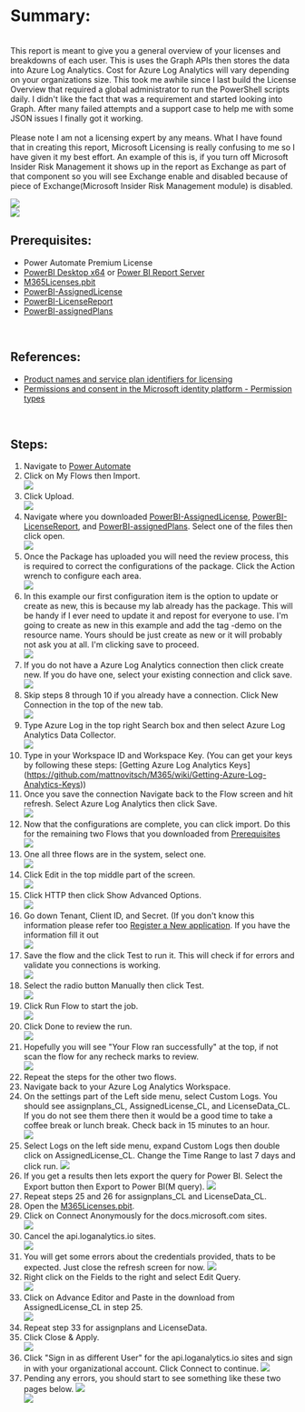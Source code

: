 # Summary:
<BR>
This report is meant to give you a general overview of your licenses and breakdowns of each user. This is uses the Graph APIs then stores the data into Azure Log Analytics. Cost for Azure Log Analytics will vary depending on your organizations size. This took me awhile since I last build the License Overview that required a global administrator to run the PowerShell scripts daily. I didn't like the fact that was a requirement and started looking into Graph. After many failed attempts and a support case to help me with some JSON issues I finally got it working.<BR>
<BR> Please note I am not a licensing expert by any means. What I have found that in creating this report, Microsoft Licensing is really confusing to me so I have given it my best effort. An example of this is, if you turn off Microsoft Insider Risk Management it shows up in the report as Exchange as part of that component so you will see Exchange enable and disabled because of piece of Exchange(Microsoft Insider Risk Management module) is disabled.

![](https://github.com/mattnovitsch/M365/blob/main/M365License/M365L30.jpg)<BR>
![](https://github.com/mattnovitsch/M365/blob/main/M365License/M365L31.jpg)

## Prerequisites: <br>

* Power Automate Premium License
* [PowerBI Desktop x64](https://www.microsoft.com/en-us/download/details.aspx?id=58494) or [Power BI Report Server](https://powerbi.microsoft.com/en-us/report-server/)
* [M365Licenses.pbit](https://github.com/mattnovitsch/M365/blob/main/M365License/M365Licenses.pbit)
* [PowerBI-AssignedLicense](https://github.com/mattnovitsch/M365/blob/main/PowerBI-AssignedLicense_20211011134926.zip)
* [PowerBI-LicenseReport](https://github.com/mattnovitsch/M365/blob/main/PowerBI-LicenseReport_20211011135031.zip)
* [PowerBI-assignedPlans](https://github.com/mattnovitsch/M365/blob/main/PowerBI-assignedPlans_20211011135001.zip)
<BR>

## References:

* [Product names and service plan identifiers for licensing](https://docs.microsoft.com/en-us/azure/active-directory/enterprise-users/licensing-service-plan-reference)
* [Permissions and consent in the Microsoft identity platform - Permission types](https://docs.microsoft.com/en-us/azure/active-directory/develop/v2-permissions-and-consent?WT.mc_id=Portal-Microsoft_AAD_RegisteredApps#permission-types)
<BR>

## Steps: <BR>

1. Navigate to [Power Automate](https://flow.microsoft.com)
2. Click on My Flows then Import. <BR>
![](https://github.com/mattnovitsch/M365/blob/main/M365License/M365L1.jpg)
3. Click Upload. <BR>
![](https://github.com/mattnovitsch/M365/blob/main/M365License/M365L2.jpg)
4. Navigate where you downloaded [PowerBI-AssignedLicense](https://github.com/mattnovitsch/M365/blob/main/PowerBI-AssignedLicense_20211009122143.zip),  [PowerBI-LicenseReport](https://github.com/mattnovitsch/M365/blob/main/PowerBI-LicenseReport_20211009122547.zip), and [PowerBI-assignedPlans](https://github.com/mattnovitsch/M365/blob/main/PowerBI-assignedPlans_20211009121621.zip). Select one of the files then click open. <BR>
![](https://github.com/mattnovitsch/M365/blob/main/M365License/M365L3.jpg)
5. Once the Package has uploaded you will need the review process, this is required to correct the configurations of the package. Click the Action wrench to configure each area.<BR>
![](https://github.com/mattnovitsch/M365/blob/main/M365License/M365L4.jpg)
6. In this example our first configuration item is the option to update or create as new, this is because my lab already has the package. This will be handy if I ever need to update it and repost for everyone to use. I'm going to create as new in this example and add the tag -demo on the resource name. Yours should be just create as new or it will probably not ask you at all. I'm clicking save to proceed.  <BR>
![](https://github.com/mattnovitsch/M365/blob/main/M365License/M365L5.jpg)
7. If you do not have a Azure Log Analytics connection then click create new. If you do have one, select your existing connection and click save.  <BR>
![](https://github.com/mattnovitsch/M365/blob/main/M365License/M365L6.jpg)
8. Skip steps 8 through 10 if you already have a connection. Click New Connection in the top of the new tab. <BR>
![](https://github.com/mattnovitsch/M365/blob/main/M365License/M365L7.jpg)
9. Type Azure Log in the top right Search box and then select Azure Log Analytics Data Collector. <BR>
![](https://github.com/mattnovitsch/M365/blob/main/M365License/M365L8.jpg)
10. Type in your Workspace ID and Workspace Key. (You can get your keys by following these steps: [Getting Azure Log Analytics Keys] <BR>(https://github.com/mattnovitsch/M365/wiki/Getting-Azure-Log-Analytics-Keys))
11. Once you save the connection Navigate back to the Flow screen and hit refresh. Select Azure Log Analytics then click Save. <BR>
![](https://github.com/mattnovitsch/M365/blob/main/M365License/M365L9.jpg)
12. Now that the configurations are complete, you can click import. Do this for the remaining two Flows that you downloaded from [Prerequisites](https://github.com/mattnovitsch/M365/wiki/M365-Licensing-Overview---In-Progress/_edit#prerequisites-) <BR>
![](https://github.com/mattnovitsch/M365/blob/main/M365License/M365L10.jpg)
13. One all three flows are in the system, select one.  <BR>
![](https://github.com/mattnovitsch/M365/blob/main/M365License/M365L11.jpg)
14. Click Edit in the top middle part of the screen. <BR>
![](https://github.com/mattnovitsch/M365/blob/main/M365License/M365L12.jpg)
15. Click HTTP then click Show Advanced Options. <BR>
![](https://github.com/mattnovitsch/M365/blob/main/M365License/M365L13.jpg)
16. Go down Tenant, Client ID, and Secret. (If you don't know this information please refer too [Register a New application](https://github.com/mattnovitsch/M365/wiki/Register-a-New-application). If you have the information fill it out <BR>
![](https://github.com/mattnovitsch/M365/blob/main/M365License/M365L14.jpg)
17. Save the flow and the click Test to run it. This will check if for errors and validate you connections is working. <BR>
![](https://github.com/mattnovitsch/M365/blob/main/M365License/M365L15.jpg)
18. Select the radio button Manually then click Test. <BR>
![](https://github.com/mattnovitsch/M365/blob/main/M365License/M365L16.jpg)
19. Click Run Flow to start the job.  <BR>
![](https://github.com/mattnovitsch/M365/blob/main/M365License/M365L17.jpg)
20. Click Done to review the run. <BR>
![](https://github.com/mattnovitsch/M365/blob/main/M365License/M365L18.jpg)
21. Hopefully you will see "Your Flow ran successfully" at the top, if not scan the flow for any recheck marks to review. <BR>
![](https://github.com/mattnovitsch/M365/blob/main/M365License/M365L19.jpg)
22. Repeat the steps for the other two flows. <br>
23. Navigate back to your Azure Log Analytics Workspace. <br>
24. On the settings part of the Left side menu, select Custom Logs. You should see assignplans_CL, AssignedLicense_CL, and LicenseData_CL. If you do not see them there then it would be a good time to take a coffee break or lunch break. Check back in 15 minutes to an hour. <br>
![](https://github.com/mattnovitsch/M365/blob/main/M365License/M365L20.jpg)
25. Select Logs on the left side menu, expand Custom Logs then double click on AssignedLicense_CL. Change the Time Range to last 7 days and click run.
![](https://github.com/mattnovitsch/M365/blob/main/M365License/M365L21.jpg)
26. If you get a results then lets export the query for Power BI. Select the Export button then Export to Power BI(M query).
![](https://github.com/mattnovitsch/M365/blob/main/M365License/M365L22.jpg)
27. Repeat steps 25 and 26 for assignplans_CL and LicenseData_CL.<BR>
28. Open the [M365Licenses.pbit](https://github.com/mattnovitsch/M365/blob/main/M365License/M365Licenses.pbit). <BR>
29. Click on Connect Anonymously for the docs.microsoft.com sites.<BR>
![](https://github.com/mattnovitsch/M365/blob/main/M365License/M365L23.jpg)
30. Cancel the api.loganalytics.io sites. <BR>
![](https://github.com/mattnovitsch/M365/blob/main/M365License/M365L24.jpg)
31. You will get some errors about the credentials provided, thats to be expected. Just close the refresh screen for now.
![](https://github.com/mattnovitsch/M365/blob/main/M365License/M365L25.jpg)
32. Right click on the Fields to the right and select Edit Query. <BR>
![](https://github.com/mattnovitsch/M365/blob/main/M365License/M365L26.jpg)
33. Click on Advance Editor and Paste in the download from AssignedLicense_CL in step 25. <BR>
![](https://github.com/mattnovitsch/M365/blob/main/M365License/M365L27.jpg)
34. Repeat step 33 for assignplans and LicenseData.<BR>
35. Click Close & Apply. <BR>
![](https://github.com/mattnovitsch/M365/blob/main/M365License/M365L28.jpg)
36. Click "Sign in as different User" for the api.loganalytics.io sites and sign in with your organizational account. Click Connect to continue.
![](https://github.com/mattnovitsch/M365/blob/main/M365License/M365L29.jpg)
37. Pending any errors, you should start to see something like these two pages below.
![](https://github.com/mattnovitsch/M365/blob/main/M365License/M365L30.jpg)<BR>
![](https://github.com/mattnovitsch/M365/blob/main/M365License/M365L31.jpg)

